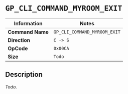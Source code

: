 # `GP_CLI_COMMAND_MYROOM_EXIT`

| Information               | Notes |
|---                        |---    |
| **Command Name**          | `GP_CLI_COMMAND_MYROOM_EXIT` |
| **Direction**             | `C -> S` |
| **OpCode**                | `0x00CA` |
| **Size**                  | `Todo` |

## Description

_Todo._